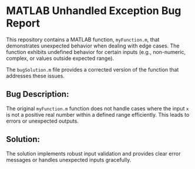 # MATLAB Unhandled Exception Bug Report

This repository contains a MATLAB function, `myFunction.m`, that demonstrates unexpected behavior when dealing with edge cases.  The function exhibits undefined behavior for certain inputs (e.g., non-numeric, complex, or values outside expected range). 

The `bugSolution.m` file provides a corrected version of the function that addresses these issues.

## Bug Description:
The original `myFunction.m` function does not handle cases where the input `x` is not a positive real number within a defined range efficiently. This leads to errors or unexpected outputs.

## Solution:
The solution implements robust input validation and provides clear error messages or handles unexpected inputs gracefully.